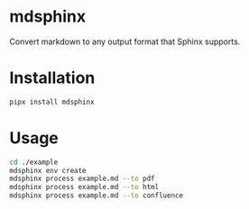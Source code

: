# mdsphinx

Convert markdown to any output format that Sphinx supports.

# Installation

```bash
pipx install mdsphinx
```

# Usage

```bash
cd ./example
mdsphinx env create
mdsphinx process example.md --to pdf
mdsphinx process example.md --to html
mdsphinx process example.md --to confluence
```
